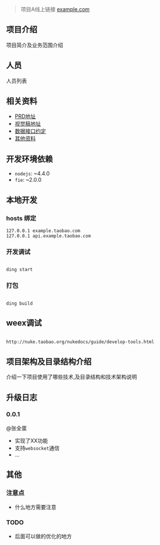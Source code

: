 
> 项目A线上链接 [example.com](https://example.com/)

## 项目介绍

项目简介及业务范围介绍


## 人员

人员列表

## 相关资料

- [PRD地址]()
- [视觉稿地址]()
- [数据接口约定]()
- [其他资料]()

## 开发环境依赖

- `nodejs`: ~4.4.0
- `fie`: ~2.0.0

## 本地开发

### hosts 绑定

```
127.0.0.1 example.taobao.com
127.0.0.1 api.example.taobao.com
```

### 开发调试


```

ding start

```

### 打包

```

ding build

```

## weex调试

```

http://nuke.taobao.org/nukedocs/guide/develop-tools.html

```

## 项目架构及目录结构介绍

介绍一下项目使用了哪些技术,及目录结构和技术架构说明

## 升级日志


### 0.0.1

@张全蛋

- 实现了XX功能
- 支持`websocket`通信
- ...


## 其他

### 注意点

- 什么地方需要注意

### TODO

- 后面可以做的优化的地方